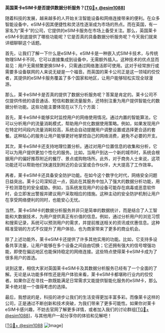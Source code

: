 **英国莱卡eSIM卡是否提供数据分析服务？[[TG💪+ @esim1088](https://t.me/s/esim1088)]**

随着科技的发展，越来越多的人开始关注智能设备和网络连接带来的便利。在众多智能设备中，eSIM卡因其便捷性和灵活性逐渐成为市场的热点。而在英国，有一家名为“莱卡”的公司，它提供的eSIM卡服务在市场上备受关注。那么，英国莱卡eSIM卡到底提供了哪些功能呢？它是否真的具备数据分析服务呢？今天我们就来详细聊聊这个话题。

首先，让我们了解一下什么是eSIM卡。eSIM卡是一种嵌入式SIM卡技术，与传统物理SIM卡不同，它可以直接集成到设备中，无需额外插入。这种技术的优点显而易见：用户无需频繁更换SIM卡，只需通过网络激活即可使用。这对于经常旅行或需要多设备联网的人来说无疑是一个福音。而英国的莱卡公司正是这一领域的佼佼者，其提供的eSIM卡服务覆盖了多个国家和地区，让用户能够轻松实现全球漫游。

那么，莱卡eSIM卡是否真的提供了数据分析服务呢？答案是肯定的。莱卡公司不仅提供传统的语音通话、短信和数据流量服务，还特别注重为用户提供智能化的数据分析功能。这些功能主要体现在以下几个方面：

首先，莱卡eSIM卡能够实时监控用户的网络使用情况。通过内置的智能算法，它可以分析用户的流量消耗模式，帮助用户优化数据使用策略。例如，如果发现用户在特定时间段内流量消耗较高，系统会自动提醒用户调整设置或选择更合适的套餐。这种贴心的服务让用户能够更好地掌控自己的网络消费，避免不必要的开支。

其次，莱卡eSIM卡还支持地理位置分析。通过对用户位置信息的收集和分析，它可以为用户提供更加个性化的服务。比如，当用户到达一个新的城市时，系统会根据用户的偏好推荐附近的餐厅、景点或购物场所。此外，对于商务人士来说，这项功能还可以帮助他们快速找到附近的会议室或合作伙伴，大大提高了工作效率。

再者，莱卡eSIM卡还具备安全防护功能。在如今这个数字化时代，网络安全问题日益突出。莱卡公司深知这一点，因此在其服务中加入了强大的数据分析功能，用于检测潜在的安全威胁。例如，当系统发现用户的设备可能存在病毒或恶意软件时，会立即发出警报并建议用户采取相应的措施。这种主动的安全防护机制让用户在享受网络便利的同时，也能安心无忧。

当然，莱卡eSIM卡的数据分析服务并非只是简单的数据统计，而是结合了人工智能和大数据技术，为用户提供真正有价值的信息。例如，通过分析用户的浏览习惯和搜索记录，系统可以预测用户的需求，并提前推送相关的资讯或优惠信息。这种精准营销的方式不仅提升了用户体验，也为商家带来了更多的商业机会。

除了上述功能外，莱卡eSIM卡还提供了许多其他实用的功能。比如，它支持多设备共享流量，让用户能够在多个设备之间自由切换；它还拥有强大的信号增强功能，即使在偏远地区也能保持稳定的网络连接。这些特点使得莱卡eSIM卡成为了很多用户的首选。

说到这里，相信大家对英国莱卡eSIM卡及其数据分析服务已经有了一个全面的了解。无论是从功能多样性还是用户体验来看，莱卡eSIM卡都堪称行业内的佼佼者。如果你正在寻找一款既能满足日常需求又能提供智能化服务的eSIM卡，那么莱卡绝对是一个值得考虑的选择。

最后，我想说的是，科技的进步让我们的生活变得更加丰富多彩。而像莱卡这样的公司，正是通过不断创新和技术突破，为我们带来了更多可能性。如果你对莱卡eSIM卡感兴趣，不妨去官网了解更多详情，或者加入我们的讨论群组[[TG💪+ @esim1088](https://t.me/s/esim1088)]，与其他用户一起分享你的体验和见解吧！

[[TG💪+ @esim1088](https://t.me/s/esim1088) ![Image](https://i.postimg.cc/4NQfJmqS/Snipaste-2025-05-13-00-14-12.png)]